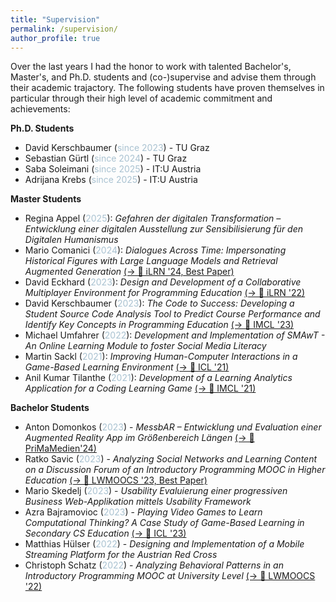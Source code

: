 ```yaml
---
title: "Supervision"
permalink: /supervision/
author_profile: true
---
```


Over the last years I had the honor to work with talented Bachelor's, Master's, and Ph.D. students and (co-)supervise and advise them through their academic trajactory. The following students have proven themselves in particular through their high level of academic commitment and achievements: 

**Ph.D. Students**
- David Kerschbaumer (<font color="#a9c2d1">since 2023</font>) - TU Graz
- Sebastian Gürtl (<font color="#a9c2d1">since 2024</font>) - TU Graz
- Saba Soleimani (<font color="#a9c2d1">since 2025</font>) - IT:U Austria
- Adrijana Krebs (<font color="#a9c2d1">since 2025</font>) - IT:U Austria 

**Master Students**
- Regina Appel (<font color="#a9c2d1">2025</font>): *Gefahren der digitalen Transformation – Entwicklung einer digitalen Ausstellung zur Sensibilisierung für den Digitalen Humanismus*
- Mario Comanici (<font color="#a9c2d1">2024</font>): *Dialogues Across Time: Impersonating Historical Figures with Large Language Models and Retrieval Augmented Generation* [(→ 📄 iLRN '24, Best Paper)](https://publications.immersivelrn.org/index.php/academic/article/view/213)
- David Eckhard (<font color="#a9c2d1">2023</font>): *Design and Development of a Collaborative Multiplayer Environment for Programming Education* [(→ 📄 iLRN '22)](https://doi.org/10.23919/iLRN55037.2022.9815973)
- David Kerschbaumer (<font color="#a9c2d1">2023</font>): *The Code to Success: Developing a Student Source Code Analysis Tool to Predict Course Performance and Identify Key Concepts in Programming Education* [(→ 📄 IMCL '23)](https://doi.org/10.1007/978-3-031-54327-2_40)
- Michael Umfahrer (<font color="#a9c2d1">2022</font>): *Development and Implementation of SMAwT - An Online Learning Module to foster Social Media Literacy*
- Martin Sackl (<font color="#a9c2d1">2021</font>): *Improving Human-Computer Interactions in a Game-Based Learning Environment* [(→ 📄 ICL '21)](https://doi.org/10.1007/978-3-030-68198-2_41)
- Anil Kumar Tilanthe (<font color="#a9c2d1">2021</font>): *Development of a Learning Analytics Application for a Coding Learning Game* [(→ 📄 IMCL '21)](https://doi.org/10.1007/978-3-030-96296-8_49)

**Bachelor Students**
- Anton Domonkos (<font color="#a9c2d1">2023</font>) - *MessbAR – Entwicklung und Evaluation einer Augmented Reality App im Größenbereich Längen* [(→ 📄 PriMaMedien'24)](https://doi.org/10.37626/GA9783959873246.0)
- Ratko Savic (<font color="#a9c2d1">2023</font>) - *Analyzing Social Networks and Learning Content on a Discussion Forum of an Introductory Programming MOOC in Higher Education* [(→ 📄 LWMOOCS '23, Best Paper)](https://doi.org/10.1109/LWMOOCS58322.2023.10305937)
- Mario Skedelj (<font color="#a9c2d1">2023</font>) - *Usability Evaluierung einer progressiven Business Web-Applikation mittels Usability Framework*
- Azra Bajramovioc (<font color="#a9c2d1">2023</font>) - *Playing Video Games to Learn Computational Thinking? A Case Study of Game-Based Learning in Secondary CS Education* [(→ 📄 ICL '23)](https://doi.org/10.1007/978-3-031-53022-7_47)
- Matthias Hülser (<font color="#a9c2d1">2022</font>) - *Designing and Implementation of a Mobile Streaming Platform for the Austrian Red Cross*
- Christoph Schatz (<font color="#a9c2d1">2022</font>) - *Analyzing Behavioral Patterns in an Introductory Programming MOOC at University Level*  [(→ 📄 LWMOOCS '22)](https://doi.org/10.1109/LWMOOCS53067.2022.9927886)
